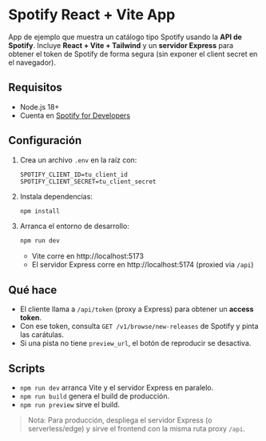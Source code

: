 # Spotify React + Vite App

App de ejemplo que muestra un catálogo tipo Spotify usando la **API de Spotify**.
Incluye **React + Vite + Tailwind** y un **servidor Express** para obtener el token de Spotify de forma segura (sin exponer el client secret en el navegador).

## Requisitos
- Node.js 18+
- Cuenta en [Spotify for Developers](https://developer.spotify.com/dashboard/)

## Configuración
1. Crea un archivo `.env` en la raíz con:
   ```env
   SPOTIFY_CLIENT_ID=tu_client_id
   SPOTIFY_CLIENT_SECRET=tu_client_secret
   ```
2. Instala dependencias:
   ```bash
   npm install
   ```
3. Arranca el entorno de desarrollo:
   ```bash
   npm run dev
   ```
   - Vite corre en http://localhost:5173
   - El servidor Express corre en http://localhost:5174 (proxied via `/api`)

## Qué hace
- El cliente llama a `/api/token` (proxy a Express) para obtener un **access token**.
- Con ese token, consulta `GET /v1/browse/new-releases` de Spotify y pinta las carátulas.
- Si una pista no tiene `preview_url`, el botón de reproducir se desactiva.

## Scripts
- `npm run dev` arranca Vite y el servidor Express en paralelo.
- `npm run build` genera el build de producción.
- `npm run preview` sirve el build.

> Nota: Para producción, despliega el servidor Express (o serverless/edge) y sirve el frontend con la misma ruta proxy `/api`.
